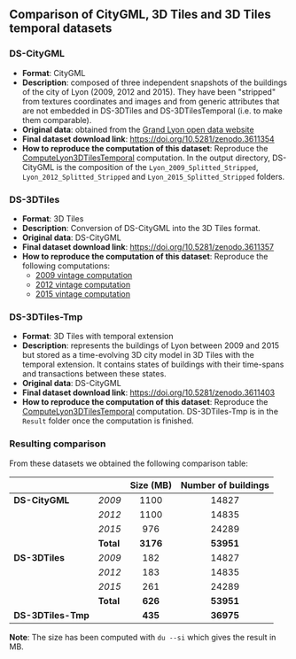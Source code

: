 ## Comparison of CityGML, 3D Tiles and 3D Tiles temporal datasets

### DS-CityGML

  * **Format**: CityGML
  * **Description**: composed of three independent snapshots of the buildings of
  the city of Lyon (2009, 2012 and 2015). They have been "stripped" from textures
  coordinates and images and from generic attributes that are not embedded in
  DS-3DTiles and DS-3DTilesTemporal (i.e. to make them comparable).
  * **Original data**: obtained from the [Grand Lyon open data website](https://data.beta.grandlyon.com/accueil)
  * **Final dataset download link**: https://doi.org/10.5281/zenodo.3611354
  * **How to reproduce the computation of this dataset**: Reproduce the
  [ComputeLyon3DTilesTemporal](../../../Computations/ComputeLyon3DTilesTemporal)
  computation. In the output directory, DS-CityGML is the composition of the `Lyon_2009_Splitted_Stripped`, `Lyon_2012_Splitted_Stripped` and `Lyon_2015_Splitted_Stripped` folders.

### DS-3DTiles

  * **Format**: 3D Tiles
  * **Description**: Conversion of DS-CityGML into the 3D Tiles format.
  * **Original data**: DS-CityGML
  * **Final dataset download link**: https://doi.org/10.5281/zenodo.3611357
  * **How to reproduce the computation of this dataset**: Reproduce the following computations:
    * [2009 vintage computation](../ComputeLyon3DTiles2009)
    * [2012 vintage computation](../ComputeLyon3DTiles2012)
    * [2015 vintage computation](../ComputeLyon3DTiles2015)
    
### DS-3DTiles-Tmp

  * **Format**: 3D Tiles with temporal extension
  * **Description**: represents the buildings of Lyon between 2009 and 2015
  but stored as a time-evolving 3D city model in 3D Tiles with the temporal
  extension. It contains states of buildings with their time-spans and
  transactions between these states.
  * **Original data**: DS-CityGML
  * **Final dataset download link**: https://doi.org/10.5281/zenodo.3611403
  * **How to reproduce the computation of this dataset**: Reproduce the
  [ComputeLyon3DTilesTemporal](../../../Computations/ComputeLyon3DTilesTemporal)
  computation. DS-3DTiles-Tmp is in the `Result` folder once the computation is finished.

### Resulting comparison

From these datasets we obtained the following comparison table:

|                |           | Size (MB) | **Number of buildings** |
|----------------|-----------|:---------:|:-----------------------:|
| **DS-CityGML** | *2009*    |    1100   |          14827          |
|                | *2012*    |    1100   |          14835          |
|                | *2015*    |    976    |          24289          |
|                | **Total** |  **3176** |        **53951**        |
| **DS-3DTiles** | *2009*    |    182    |          14827          |
|                | *2012*    |    183    |          14835          |
|                | *2015*    |    261    |          24289          |
|                | **Total** |  **626**  |        **53951**        |
|**DS-3DTiles-Tmp**|           |  **435**  |        **36975**        |


**Note**: The size has been computed with `du --si` which gives the result in MB.
